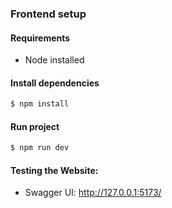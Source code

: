 ### Frontend setup

#### Requirements
- Node installed

#### Install dependencies
```bash
$ npm install
```

#### Run project
```bash
$ npm run dev
```

#### Testing the Website:
* Swagger UI: http://127.0.0.1:5173/
